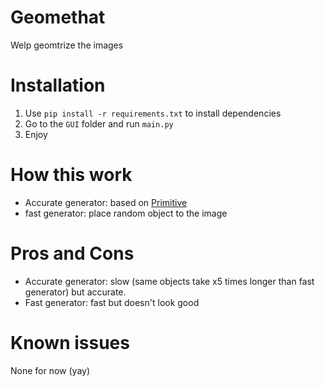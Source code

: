 # Geomethat
Welp geomtrize the images
# Installation
1. Use `pip install -r requirements.txt` to install dependencies
2. Go to the `GUI` folder and run `main.py`
3. Enjoy
# How this work
- Accurate generator: based on [Primitive](https://github.com/fogleman/primitive)
- fast generator: place random object to the image
# Pros and Cons
- Accurate generator: slow (same objects take x5 times longer than fast generator) but accurate.
- Fast generator: fast but doesn't look good
# Known issues
None for now (yay)
